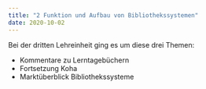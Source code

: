 ```yaml
---
title: "2 Funktion und Aufbau von Bibliothekssystemen"
date: 2020-10-02
---
```



Bei der dritten Lehreinheit ging es um diese drei Themen:
* Kommentare zu Lerntagebüchern
* Fortsetzung Koha
* Marktüberblick Bibliothekssysteme



